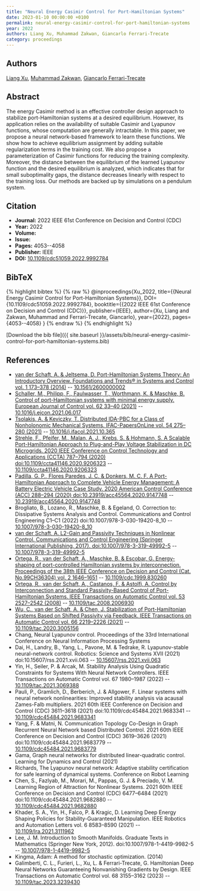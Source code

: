 ```yaml
---
title: "Neural Energy Casimir Control for Port-Hamiltonian Systems"
date: 2023-01-10 00:00:00 +0100
permalink: neural-energy-casimir-control-for-port-hamiltonian-systems
year: 2022
authors: Liang Xu, Muhammad Zakwan, Giancarlo Ferrari-Trecate
category: proceedings
---
```

 
## Authors
[Liang Xu](authors/liang-xu), [Muhammad Zakwan](authors/muhammad-zakwan), [Giancarlo Ferrari-Trecate](authors/giancarlo-ferrari-trecate)
 
## Abstract
The energy Casimir method is an effective controller design approach to stabilize port-Hamiltonian systems at a desired equilibrium. However, its application relies on the availability of suitable Casimir and Lyapunov functions, whose computation are generally intractable. In this paper, we propose a neural network-based framework to learn these functions. We show how to achieve equilibrium assignment by adding suitable regularization terms in the training cost. We also propose a parameterization of Casimir functions for reducing the training complexity. Moreover, the distance between the equilibrium of the learned Lyapunov function and the desired equilibrium is analyzed, which indicates that for small suboptimality gaps, the distance decreases linearly with respect to the training loss. Our methods are backed up by simulations on a pendulum system.
 
## Citation
- **Journal:** 2022 IEEE 61st Conference on Decision and Control (CDC)
- **Year:** 2022
- **Volume:** 
- **Issue:** 
- **Pages:** 4053--4058
- **Publisher:** IEEE
- **DOI:** [10.1109/cdc51059.2022.9992784](https://doi.org/10.1109/cdc51059.2022.9992784)
 
## BibTeX
{% highlight bibtex %}
{% raw %}
@inproceedings{Xu_2022,
  title={{Neural Energy Casimir Control for Port-Hamiltonian Systems}},
  DOI={10.1109/cdc51059.2022.9992784},
  booktitle={{2022 IEEE 61st Conference on Decision and Control (CDC)}},
  publisher={IEEE},
  author={Xu, Liang and Zakwan, Muhammad and Ferrari-Trecate, Giancarlo},
  year={2022},
  pages={4053--4058}
}
{% endraw %}
{% endhighlight %}
 
[Download the bib file]({{ site.baseurl }}/assets/bib/neural-energy-casimir-control-for-port-hamiltonian-systems.bib)
 
## References
- [van der Schaft, A. & Jeltsema, D. Port-Hamiltonian Systems Theory: An Introductory Overview. Foundations and Trends® in Systems and Control vol. 1 173–378 (2014)](port-hamiltonian-systems-theory-an-introductory-overview) -- [10.1561/2600000002](https://doi.org/10.1561/2600000002)
- [Schaller, M., Philipp, F., Faulwasser, T., Worthmann, K. & Maschke, B. Control of port-Hamiltonian systems with minimal energy supply. European Journal of Control vol. 62 33–40 (2021)](control-of-port-hamiltonian-systems-with-minimal-energy-supply) -- [10.1016/j.ejcon.2021.06.017](https://doi.org/10.1016/j.ejcon.2021.06.017)
- [Tsolakis, A. & Keviczky, T. Distributed IDA-PBC for a Class of Nonholonomic Mechanical Systems. IFAC-PapersOnLine vol. 54 275–280 (2021)](distributed-ida-pbc-for-a-class-of-nonholonomic-mechanical-systems) -- [10.1016/j.ifacol.2021.10.365](https://doi.org/10.1016/j.ifacol.2021.10.365)
- [Strehle, F., Pfeifer, M., Malan, A. J., Krebs, S. & Hohmann, S. A Scalable Port-Hamiltonian Approach to Plug-and-Play Voltage Stabilization in DC Microgrids. 2020 IEEE Conference on Control Technology and Applications (CCTA) 787–794 (2020) doi:10.1109/ccta41146.2020.9206323](a-scalable-port-hamiltonian-approach-to-plug-and-play-voltage-stabilization-in-dc-microgrids) -- [10.1109/ccta41146.2020.9206323](https://doi.org/10.1109/ccta41146.2020.9206323)
- [Padilla, G. P., Flores Paredes, J. C. & Donkers, M. C. F. A Port-Hamiltonian Approach to Complete Vehicle Energy Management: A Battery Electric Vehicle Case Study. 2020 American Control Conference (ACC) 288–294 (2020) doi:10.23919/acc45564.2020.9147748](a-port-hamiltonian-approach-to-complete-vehicle-energy-management-a-battery-electric-vehicle-case-study) -- [10.23919/acc45564.2020.9147748](https://doi.org/10.23919/acc45564.2020.9147748)
- Brogliato, B., Lozano, R., Maschke, B. & Egeland, O. Correction to: Dissipative Systems Analysis and Control. Communications and Control Engineering C1–C1 (2022) doi:10.1007/978-3-030-19420-8_10 -- [10.1007/978-3-030-19420-8_10](https://doi.org/10.1007/978-3-030-19420-8_10)
- [van der Schaft, A. L2-Gain and Passivity Techniques in Nonlinear Control. Communications and Control Engineering (Springer International Publishing, 2017). doi:10.1007/978-3-319-49992-5](l2-gain-and-passivity-techniques-in-nonlinear-control) -- [10.1007/978-3-319-49992-5](https://doi.org/10.1007/978-3-319-49992-5)
- [Ortega, R., van der Schaft, A., Maschke, B. & Escobar, G. Energy-shaping of port-controlled Hamiltonian systems by interconnection. Proceedings of the 38th IEEE Conference on Decision and Control (Cat. No.99CH36304) vol. 2 1646–1651](energy-shaping-of-port-controlled-hamiltonian-systems-by-interconnection) -- [10.1109/cdc.1999.830260](https://doi.org/10.1109/cdc.1999.830260)
- [Ortega, R., van der Schaft, A., Castanos, F. & Astolfi, A. Control by Interconnection and Standard Passivity-Based Control of Port-Hamiltonian Systems. IEEE Transactions on Automatic Control vol. 53 2527–2542 (2008)](control-by-interconnection-and-standard-passivity-based-control-of-port-hamiltonian-systems) -- [10.1109/tac.2008.2006930](https://doi.org/10.1109/tac.2008.2006930)
- [Wu, C., van der Schaft, A. & Chen, J. Stabilization of Port-Hamiltonian Systems Based on Shifted Passivity via Feedback. IEEE Transactions on Automatic Control vol. 66 2219–2226 (2021)](stabilization-of-port-hamiltonian-systems-based-on-shifted-passivity-via-feedback) -- [10.1109/tac.2020.3005156](https://doi.org/10.1109/tac.2020.3005156)
- Chang, Neural Lyapunov control. Proceedings of the 33rd International Conference on Neural Information Processing Systems
- Dai, H., Landry, B., Yang, L., Pavone, M. & Tedrake, R. Lyapunov-stable neural-network control. Robotics: Science and Systems XVII (2021) doi:10.15607/rss.2021.xvii.063 -- [10.15607/rss.2021.xvii.063](https://doi.org/10.15607/rss.2021.xvii.063)
- Yin, H., Seiler, P. & Arcak, M. Stability Analysis Using Quadratic Constraints for Systems With Neural Network Controllers. IEEE Transactions on Automatic Control vol. 67 1980–1987 (2022) -- [10.1109/tac.2021.3069388](https://doi.org/10.1109/tac.2021.3069388)
- Pauli, P., Gramlich, D., Berberich, J. & Allgower, F. Linear systems with neural network nonlinearities: Improved stability analysis via acausal Zames-Falb multipliers. 2021 60th IEEE Conference on Decision and Control (CDC) 3611–3618 (2021) doi:10.1109/cdc45484.2021.9683341 -- [10.1109/cdc45484.2021.9683341](https://doi.org/10.1109/cdc45484.2021.9683341)
- Yang, F. & Matni, N. Communication Topology Co-Design in Graph Recurrent Neural Network based Distributed Control. 2021 60th IEEE Conference on Decision and Control (CDC) 3619–3626 (2021) doi:10.1109/cdc45484.2021.9683779 -- [10.1109/cdc45484.2021.9683779](https://doi.org/10.1109/cdc45484.2021.9683779)
- Gama, Graph neural networks for distributed linear-quadratic control. Learning for Dynamics and Control (2021)
- Richards, The Lyapunov neural network: Adaptive stability certification for safe learning of dynamical systems. Conference on Robot Learning
- Chen, S., Fazlyab, M., Morari, M., Pappas, G. J. & Preciado, V. M. Learning Region of Attraction for Nonlinear Systems. 2021 60th IEEE Conference on Decision and Control (CDC) 6477–6484 (2021) doi:10.1109/cdc45484.2021.9682880 -- [10.1109/cdc45484.2021.9682880](https://doi.org/10.1109/cdc45484.2021.9682880)
- Khader, S. A., Yin, H., Falco, P. & Kragic, D. Learning Deep Energy Shaping Policies for Stability-Guaranteed Manipulation. IEEE Robotics and Automation Letters vol. 6 8583–8590 (2021) -- [10.1109/lra.2021.3111962](https://doi.org/10.1109/lra.2021.3111962)
- Lee, J. M. Introduction to Smooth Manifolds. Graduate Texts in Mathematics (Springer New York, 2012). doi:10.1007/978-1-4419-9982-5 -- [10.1007/978-1-4419-9982-5](https://doi.org/10.1007/978-1-4419-9982-5)
- Kingma, Adam: A method for stochastic optimization. (2014)
- Galimberti, C. L., Furieri, L., Xu, L. & Ferrari-Trecate, G. Hamiltonian Deep Neural Networks Guaranteeing Nonvanishing Gradients by Design. IEEE Transactions on Automatic Control vol. 68 3155–3162 (2023) -- [10.1109/tac.2023.3239430](https://doi.org/10.1109/tac.2023.3239430)

